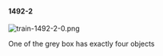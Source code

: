 #### 1492-2
![train-1492-2-0.png](https://github.com/lil-lab/nlvr/raw/master/nlvr/train/images/11/train-1492-2-0.png "train-1492-2-0.png")

One of the grey box has exactly four objects